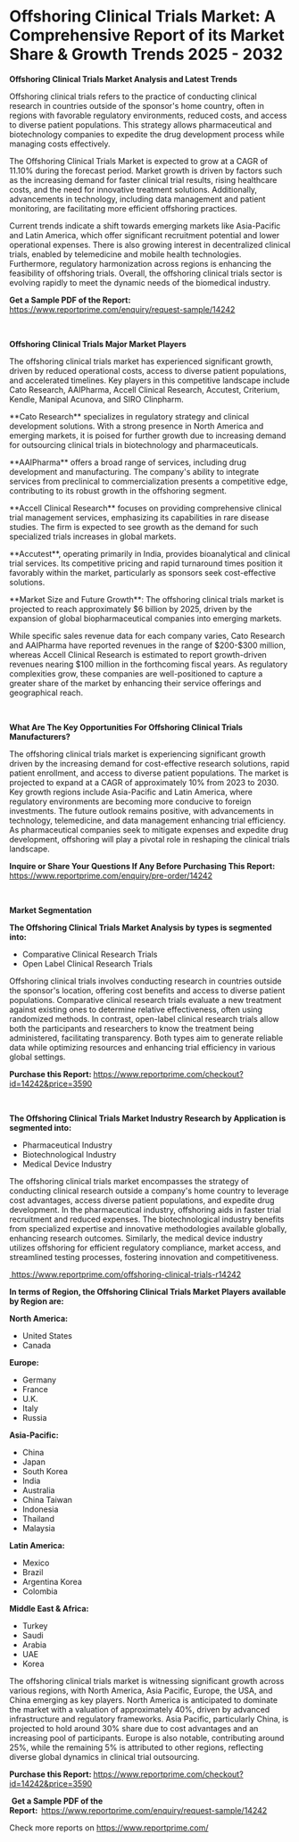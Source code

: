 <p><h1>Offshoring Clinical Trials Market: A Comprehensive Report of its Market Share & Growth Trends 2025 - 2032</h1></p><p><strong>Offshoring Clinical Trials Market Analysis and Latest Trends</strong></p>
<p><p>Offshoring clinical trials refers to the practice of conducting clinical research in countries outside of the sponsor's home country, often in regions with favorable regulatory environments, reduced costs, and access to diverse patient populations. This strategy allows pharmaceutical and biotechnology companies to expedite the drug development process while managing costs effectively.</p><p>The Offshoring Clinical Trials Market is expected to grow at a CAGR of 11.10% during the forecast period. Market growth is driven by factors such as the increasing demand for faster clinical trial results, rising healthcare costs, and the need for innovative treatment solutions. Additionally, advancements in technology, including data management and patient monitoring, are facilitating more efficient offshoring practices.</p><p>Current trends indicate a shift towards emerging markets like Asia-Pacific and Latin America, which offer significant recruitment potential and lower operational expenses. There is also growing interest in decentralized clinical trials, enabled by telemedicine and mobile health technologies. Furthermore, regulatory harmonization across regions is enhancing the feasibility of offshoring trials. Overall, the offshoring clinical trials sector is evolving rapidly to meet the dynamic needs of the biomedical industry.</p></p>
<p><strong>Get a Sample PDF of the Report:&nbsp;</strong> <a href="https://www.reportprime.com/enquiry/request-sample/14242?utm_campaign=2819&utm_medium=2&utm_source=Github&utm_content=ia&utm_term=20032025&utm_id=offshoring-clinical-trials">https://www.reportprime.com/enquiry/request-sample/14242</a></p>
<p>&nbsp;</p>
<p><strong>Offshoring Clinical Trials Major Market Players</strong></p>
<p><p>The offshoring clinical trials market has experienced significant growth, driven by reduced operational costs, access to diverse patient populations, and accelerated timelines. Key players in this competitive landscape include Cato Research, AAIPharma, Accell Clinical Research, Accutest, Criterium, Kendle, Manipal Acunova, and SIRO Clinpharm.</p><p>**Cato Research** specializes in regulatory strategy and clinical development solutions. With a strong presence in North America and emerging markets, it is poised for further growth due to increasing demand for outsourcing clinical trials in biotechnology and pharmaceuticals.</p><p>**AAIPharma** offers a broad range of services, including drug development and manufacturing. The company's ability to integrate services from preclinical to commercialization presents a competitive edge, contributing to its robust growth in the offshoring segment.</p><p>**Accell Clinical Research** focuses on providing comprehensive clinical trial management services, emphasizing its capabilities in rare disease studies. The firm is expected to see growth as the demand for such specialized trials increases in global markets.</p><p>**Accutest**, operating primarily in India, provides bioanalytical and clinical trial services. Its competitive pricing and rapid turnaround times position it favorably within the market, particularly as sponsors seek cost-effective solutions.</p><p>**Market Size and Future Growth**: The offshoring clinical trials market is projected to reach approximately $6 billion by 2025, driven by the expansion of global biopharmaceutical companies into emerging markets. </p><p>While specific sales revenue data for each company varies, Cato Research and AAIPharma have reported revenues in the range of $200-$300 million, whereas Accell Clinical Research is estimated to report growth-driven revenues nearing $100 million in the forthcoming fiscal years. As regulatory complexities grow, these companies are well-positioned to capture a greater share of the market by enhancing their service offerings and geographical reach.</p></p>
<p>&nbsp;</p>
<p><strong>What Are The Key Opportunities For Offshoring Clinical Trials Manufacturers?</strong></p>
<p><p>The offshoring clinical trials market is experiencing significant growth driven by the increasing demand for cost-effective research solutions, rapid patient enrollment, and access to diverse patient populations. The market is projected to expand at a CAGR of approximately 10% from 2023 to 2030. Key growth regions include Asia-Pacific and Latin America, where regulatory environments are becoming more conducive to foreign investments. The future outlook remains positive, with advancements in technology, telemedicine, and data management enhancing trial efficiency. As pharmaceutical companies seek to mitigate expenses and expedite drug development, offshoring will play a pivotal role in reshaping the clinical trials landscape.</p></p>
<p><strong>Inquire or Share Your Questions If Any Before Purchasing This Report:</strong> <a href="https://www.reportprime.com/enquiry/pre-order/14242?utm_campaign=2819&utm_medium=2&utm_source=Github&utm_content=ia&utm_term=20032025&utm_id=offshoring-clinical-trials">https://www.reportprime.com/enquiry/pre-order/14242</a></p>
<p>&nbsp;</p>
<p><strong>Market Segmentation</strong></p>
<p><strong>The Offshoring Clinical Trials Market Analysis by types is segmented into:</strong></p>
<p><ul><li>Comparative Clinical Research Trials</li><li>Open Label Clinical Research Trials</li></ul></p>
<p><p>Offshoring clinical trials involves conducting research in countries outside the sponsor's location, offering cost benefits and access to diverse patient populations. Comparative clinical research trials evaluate a new treatment against existing ones to determine relative effectiveness, often using randomized methods. In contrast, open-label clinical research trials allow both the participants and researchers to know the treatment being administered, facilitating transparency. Both types aim to generate reliable data while optimizing resources and enhancing trial efficiency in various global settings.</p></p>
<p><strong>Purchase this Report:&nbsp;</strong><a href="https://www.reportprime.com/checkout?id=14242&price=3590&utm_campaign=2819&utm_medium=2&utm_source=Github&utm_content=ia&utm_term=20032025&utm_id=offshoring-clinical-trials">https://www.reportprime.com/checkout?id=14242&price=3590</a></p>
<p>&nbsp;</p>
<p><strong>The Offshoring Clinical Trials Market Industry Research by Application is segmented into:</strong></p>
<p><ul><li>Pharmaceutical Industry</li><li>Biotechnological Industry</li><li>Medical Device Industry</li></ul></p>
<p><p>The offshoring clinical trials market encompasses the strategy of conducting clinical research outside a company's home country to leverage cost advantages, access diverse patient populations, and expedite drug development. In the pharmaceutical industry, offshoring aids in faster trial recruitment and reduced expenses. The biotechnological industry benefits from specialized expertise and innovative methodologies available globally, enhancing research outcomes. Similarly, the medical device industry utilizes offshoring for efficient regulatory compliance, market access, and streamlined testing processes, fostering innovation and competitiveness.</p></p>
<p><a href="https://www.reportprime.com/offshoring-clinical-trials-r14242?utm_campaign=2819&utm_medium=2&utm_source=Github&utm_content=ia&utm_term=20032025&utm_id=offshoring-clinical-trials">&nbsp;https://www.reportprime.com/offshoring-clinical-trials-r14242</a></p>
<p><strong>In terms of Region, the Offshoring Clinical Trials Market Players available by Region are:</strong></p>
<p>
    <p> <strong> North America: </strong>
        <ul>
            <li>United States</li>
            <li>Canada</li>
        </ul>
        </p> 
    <p> <strong> Europe: </strong>
        <ul>
            <li>Germany</li>
            <li>France</li>
            <li>U.K.</li>
            <li>Italy</li>
            <li>Russia</li>
        </ul>
        </p> 
    <p> <strong> Asia-Pacific: </strong>
        <ul>
            <li>China</li>
            <li>Japan</li>
            <li>South Korea</li>
            <li>India</li>
            <li>Australia</li>
            <li>China Taiwan</li>
            <li>Indonesia</li>
            <li>Thailand</li>
            <li>Malaysia</li>
        </ul>
        </p> 
    <p> <strong> Latin America: </strong>
        <ul>
            <li>Mexico</li>
            <li>Brazil</li>
            <li>Argentina Korea</li>
            <li>Colombia</li>
        </ul>
        </p> 
    <p> <strong> Middle East & Africa: </strong>
        <ul>
            <li>Turkey</li>
            <li>Saudi</li>
            <li>Arabia</li>
            <li>UAE</li>
            <li>Korea</li>
        </ul>
    </p>
    </p>
<p><p>The offshoring clinical trials market is witnessing significant growth across various regions, with North America, Asia Pacific, Europe, the USA, and China emerging as key players. North America is anticipated to dominate the market with a valuation of approximately 40%, driven by advanced infrastructure and regulatory frameworks. Asia Pacific, particularly China, is projected to hold around 30% share due to cost advantages and an increasing pool of participants. Europe is also notable, contributing around 25%, while the remaining 5% is attributed to other regions, reflecting diverse global dynamics in clinical trial outsourcing.</p></p>
<p><strong>Purchase this Report: </strong><a href="https://www.reportprime.com/checkout?id=14242&price=3590&utm_campaign=2819&utm_medium=2&utm_source=Github&utm_content=ia&utm_term=20032025&utm_id=offshoring-clinical-trials">https://www.reportprime.com/checkout?id=14242&price=3590</a></p>
<p>&nbsp;<strong>Get a Sample PDF of the Report:&nbsp;&nbsp;</strong><a href="https://www.reportprime.com/enquiry/request-sample/14242?utm_campaign=2819&utm_medium=2&utm_source=Github&utm_content=ia&utm_term=20032025&utm_id=offshoring-clinical-trials">https://www.reportprime.com/enquiry/request-sample/14242</a></p>
<p><strong></strong></p>
<p>Check more reports on <a href="https://www.reportprime.com/?utm_campaign=2819&utm_medium=2&utm_source=Github&utm_content=ia&utm_term=20032025&utm_id=offshoring-clinical-trials">https://www.reportprime.com/</a></p>